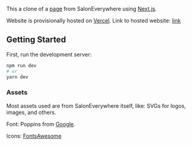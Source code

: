 This a clone of a [page](https://saloneverywhere.com/people/melissa-hirtle-794768) from SalonEverywhere using [Next.js](https://nextjs.org/).

Website is provisionally hosted on [Vercel](https://vercel.com/dashboard). Link to hosted website: [link](https://salon-everywhere.vercel.app/)

## Getting Started

First, run the development server:

```bash
npm run dev
# or
yarn dev
```

### Assets

Most assets used are from SalonEverywhere itself, like: SVGs for logos, images, and others.

Font: Poppins from [Google](https://fonts.google.com/).

Icons: [FontsAwesome](https://fontawesome.com/icons)

